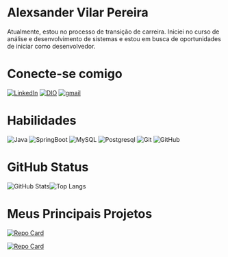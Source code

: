# Alexsander Vilar Pereira

Atualmente, estou no processo de transição de carreira. Iniciei no curso de análise e desenvolvimento de sistemas e estou em busca de oportunidades de iniciar como desenvolvedor. 

# Conecte-se comigo

[![LinkedIn](https://img.shields.io/badge/LinkedIn-fff?style=for-the-badge&logo=linkedin&logoColor=0E76A8)](https://www.linkedin.com/in/alexsander-vilar-pereira-a5173b131/) [![DIO](https://img.shields.io/badge/Meu_perfil_na_DIO-fff?style=for-the-badge)](https://www.dio.me/users/alexandervilar) [![gmail](https://img.shields.io/badge/email-fff?style=for-the-badge&logo=gmail&logoColor=00)](https://mail.google.com/mail/u/0/?fs=1&tf=cm&source=mailto&to=alexsandervilar@gmail.com) 



# Habilidades

![Java](https://img.shields.io/badge/Java-fff?style=for-the-badge&logo=java) ![SpringBoot](https://img.shields.io/badge/SpringBoot-fff?style=for-the-badge&logo=SpringBoot)  ![MySQL](https://img.shields.io/badge/Mysql-fff?style=for-the-badge&logo=Mysql) ![Postgresql](https://img.shields.io/badge/Postgresql-fff?style=for-the-badge&logo=Postgresql)  ![Git](https://img.shields.io/badge/Git-fff?style=for-the-badge&logo=Git)  ![GitHub](https://img.shields.io/badge/GitHub-fff?style=for-the-badge&logo=GitHub)



# GitHub Status

![GitHub Stats](https://github-readme-stats.vercel.app/api?username=Alexsander-Vilar&theme=transparent&bg_color=fff&border_color=30A3DC&show_icons=true&icon_color=30A3DC&title_color=E94D5F&text_color=000)![Top Langs](https://github-readme-stats-git-masterrstaa-rickstaa.vercel.app/api/top-langs/?username=Alexsander-Vilar&bg_color=fff&border_color=30A3DC&title_color=E94D5F&text_color=000)



# Meus Principais Projetos

[![Repo Card](https://github-readme-stats.vercel.app/api/pin/?username=Alexsander-Vilar&repo=aula-de-spring-boot-api-michelli-brito-parking-control&bg_color=fff&border_color=30A3DC&show_icons=true&icon_color=30A3DC&title_color=E94D5F&text_color=000)](https://github.com/Alexsander-Vilar/aula-de-spring-boot-api-michelli-brito-parking-control) 

[![Repo Card](https://github-readme-stats.vercel.app/api/pin/?username=Alexsander-Vilar&repo=spring-boot-2-essentials&bg_color=fff&border_color=30A3DC&show_icons=true&icon_color=30A3DC&title_color=E94D5F&text_color=000)](https://github.com/Alexsander-Vilar/spring-boot-2-essentials)

